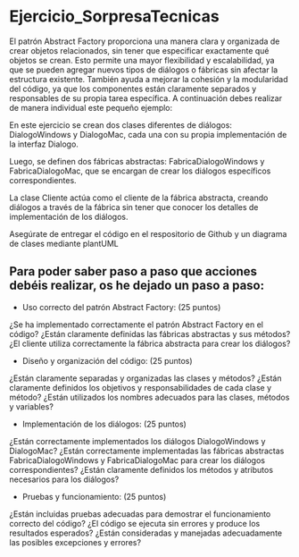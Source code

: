 # Ejercicio_SorpresaTecnicas

El patrón Abstract Factory proporciona una manera clara y organizada de crear objetos relacionados, sin tener que especificar exactamente qué objetos se crean. Esto permite una mayor flexibilidad y escalabilidad, ya que se pueden agregar nuevos tipos de diálogos o fábricas sin afectar la estructura existente. También ayuda a mejorar la cohesión y la modularidad del código, ya que los componentes están claramente separados y responsables de su propia tarea específica. A continuación debes realizar de manera individual este pequeño ejemplo:

En este ejercicio se crean dos clases diferentes de diálogos: DialogoWindows y DialogoMac, cada una con su propia implementación de la interfaz Dialogo. 

Luego, se definen dos fábricas abstractas: FabricaDialogoWindows y FabricaDialogoMac, que se encargan de crear los diálogos específicos correspondientes. 

La clase Cliente actúa como el cliente de la fábrica abstracta, creando diálogos a través de la fábrica sin tener que conocer los detalles de implementación de los diálogos.

Asegúrate de entregar el código en el respositorio de Github y un diagrama de clases mediante plantUML

## Para poder saber paso a paso que acciones debéis realizar, os he dejado un paso a paso:

* Uso correcto del patrón Abstract Factory: (25 puntos)

¿Se ha implementado correctamente el patrón Abstract Factory en el código?
¿Están claramente definidas las fábricas abstractas y sus métodos?
¿El cliente utiliza correctamente la fábrica abstracta para crear los diálogos?

* Diseño y organización del código: (25 puntos)

¿Están claramente separadas y organizadas las clases y métodos?
¿Están claramente definidos los objetivos y responsabilidades de cada clase y método?
¿Están utilizados los nombres adecuados para las clases, métodos y variables?

* Implementación de los diálogos: (25 puntos)

¿Están correctamente implementados los diálogos DialogoWindows y DialogoMac?
¿Están correctamente implementadas las fábricas abstractas FabricaDialogoWindows y FabricaDialogoMac para crear los diálogos correspondientes?
¿Están claramente definidos los métodos y atributos necesarios para los diálogos?

* Pruebas y funcionamiento: (25 puntos)

¿Están incluidas pruebas adecuadas para demostrar el funcionamiento correcto del código?
¿El código se ejecuta sin errores y produce los resultados esperados?
¿Están consideradas y manejadas adecuadamente las posibles excepciones y errores?
